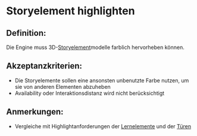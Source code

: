 # Storyelement highlighten


## Definition:

Die Engine muss 3D-[Storyelement](EZZ0022.md)modelle farblich hervorheben können.

## Akzeptanzkriterien:

- Die Storyelemente sollen eine ansonsten unbenutzte Farbe nutzen, um sie von anderen Elementen abzuheben
- Availability oder Interaktionsdistanz wird nicht berücksichtigt

## Anmerkungen:

- Vergleiche mit Highlightanforderungen der [Lernelemente](ELG0027.md) und der [Türen](ELG0018.md)

